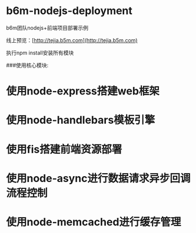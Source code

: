 b6m-nodejs-deployment
=====================

b6m团队nodejs+前端项目部署示例

线上预览：[http://tejia.b5m.com](http://tejia.b5m.com)

执行npm install安装所有模块

###使用核心模块:
# 使用node-express搭建web框架
# 使用node-handlebars模板引擎
# 使用fis搭建前端资源部署
# 使用node-async进行数据请求异步回调流程控制
# 使用node-memcached进行缓存管理
